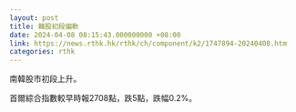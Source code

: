 ```yaml
---
layout: post
title: 韓股初段偏軟
date: 2024-04-08 08:15:43.000000000 +08:00
link: https://news.rthk.hk/rthk/ch/component/k2/1747894-20240408.htm
categories: rthk
---
```


南韓股市初段上升。

首爾綜合指數較早時報2708點，跌5點，跌幅0.2%。
